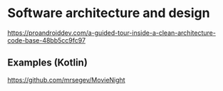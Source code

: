 # Software architecture and design

https://proandroiddev.com/a-guided-tour-inside-a-clean-architecture-code-base-48bb5cc9fc97

## Examples (Kotlin)
https://github.com/mrsegev/MovieNight
